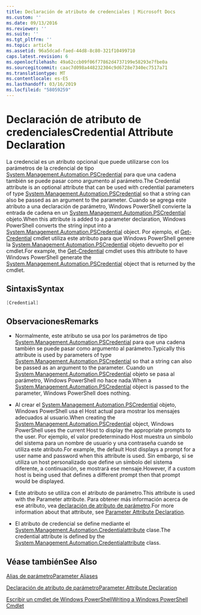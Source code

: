 ```yaml
---
title: Declaración de atributo de credenciales | Microsoft Docs
ms.custom: ''
ms.date: 09/13/2016
ms.reviewer: ''
ms.suite: ''
ms.tgt_pltfrm: ''
ms.topic: article
ms.assetid: 96a5dcad-faed-44d8-8c80-321f10499710
caps.latest.revision: 6
ms.openlocfilehash: 49a62ccb09f06f77862d4737199e58293e7fbe0a
ms.sourcegitcommit: caac7d098a448232304c9d6728e7340ec7517a71
ms.translationtype: MT
ms.contentlocale: es-ES
ms.lasthandoff: 03/16/2019
ms.locfileid: "58059259"
---
```

# <a name="credential-attribute-declaration"></a><span data-ttu-id="261c2-102">Declaración de atributo de credenciales</span><span class="sxs-lookup"><span data-stu-id="261c2-102">Credential Attribute Declaration</span></span>

<span data-ttu-id="261c2-103">La credencial es un atributo opcional que puede utilizarse con los parámetros de la credencial de tipo [System.Management.Automation.PSCredential](/dotnet/api/System.Management.Automation.PSCredential) para que una cadena también se puede pasar como argumento al parámetro.</span><span class="sxs-lookup"><span data-stu-id="261c2-103">The Credential attribute is an optional attribute that can be used with credential parameters of type [System.Management.Automation.PSCredential](/dotnet/api/System.Management.Automation.PSCredential) so that a string can also be passed as an argument to the parameter.</span></span> <span data-ttu-id="261c2-104">Cuando se agrega este atributo a una declaración de parámetro, Windows PowerShell convierte la entrada de cadena en un [System.Management.Automation.PSCredential](/dotnet/api/System.Management.Automation.PSCredential) objeto.</span><span class="sxs-lookup"><span data-stu-id="261c2-104">When this attribute is added to a parameter declaration, Windows PowerShell converts the string input into a [System.Management.Automation.PSCredential](/dotnet/api/System.Management.Automation.PSCredential) object.</span></span> <span data-ttu-id="261c2-105">Por ejemplo, el [Get-Credential](/powershell/module/Microsoft.PowerShell.Security/Get-Credential) cmdlet utiliza este atributo para que Windows PowerShell genere la [System.Management.Automation.PSCredential](/dotnet/api/System.Management.Automation.PSCredential) objeto devuelto por el cmdlet.</span><span class="sxs-lookup"><span data-stu-id="261c2-105">For example, the [Get-Credential](/powershell/module/Microsoft.PowerShell.Security/Get-Credential) cmdlet uses this attribute to have Windows PowerShell generate the [System.Management.Automation.PSCredential](/dotnet/api/System.Management.Automation.PSCredential) object that is returned by the cmdlet.</span></span>

## <a name="syntax"></a><span data-ttu-id="261c2-106">Sintaxis</span><span class="sxs-lookup"><span data-stu-id="261c2-106">Syntax</span></span>

```csharp
[Credential]
```

## <a name="remarks"></a><span data-ttu-id="261c2-107">Observaciones</span><span class="sxs-lookup"><span data-stu-id="261c2-107">Remarks</span></span>

- <span data-ttu-id="261c2-108">Normalmente, este atributo se usa por los parámetros de tipo [System.Management.Automation.PSCredential](/dotnet/api/System.Management.Automation.PSCredential) para que una cadena también se puede pasar como argumento al parámetro.</span><span class="sxs-lookup"><span data-stu-id="261c2-108">Typically this attribute is used by parameters of type [System.Management.Automation.PSCredential](/dotnet/api/System.Management.Automation.PSCredential) so that a string can also be passed as an argument to the parameter.</span></span> <span data-ttu-id="261c2-109">Cuando un [System.Management.Automation.PSCredential](/dotnet/api/System.Management.Automation.PSCredential) objeto se pasa al parámetro, Windows PowerShell no hace nada.</span><span class="sxs-lookup"><span data-stu-id="261c2-109">When a [System.Management.Automation.PSCredential](/dotnet/api/System.Management.Automation.PSCredential) object is passed to the parameter, Windows PowerShell does nothing.</span></span>

- <span data-ttu-id="261c2-110">Al crear el [System.Management.Automation.PSCredential](/dotnet/api/System.Management.Automation.PSCredential) objeto, Windows PowerShell usa el Host actual para mostrar los mensajes adecuados al usuario.</span><span class="sxs-lookup"><span data-stu-id="261c2-110">When creating the [System.Management.Automation.PSCredential](/dotnet/api/System.Management.Automation.PSCredential) object, Windows PowerShell uses the current Host to display the appropriate prompts to the user.</span></span> <span data-ttu-id="261c2-111">Por ejemplo, el valor predeterminado Host muestra un símbolo del sistema para un nombre de usuario y una contraseña cuando se utiliza este atributo.</span><span class="sxs-lookup"><span data-stu-id="261c2-111">For example, the default Host displays a prompt for a user name and password when this attribute is used.</span></span> <span data-ttu-id="261c2-112">Sin embargo, si se utiliza un host personalizado que define un símbolo del sistema diferente, a continuación, se mostrará ese mensaje.</span><span class="sxs-lookup"><span data-stu-id="261c2-112">However, if a custom host is being used that defines a different prompt then that prompt would be displayed.</span></span>

- <span data-ttu-id="261c2-113">Este atributo se utiliza con el atributo de parámetro.</span><span class="sxs-lookup"><span data-stu-id="261c2-113">This attribute is used with the Parameter attribute.</span></span> <span data-ttu-id="261c2-114">Para obtener más información acerca de ese atributo, vea [declaración de atributo de parámetro](./parameter-attribute-declaration.md).</span><span class="sxs-lookup"><span data-stu-id="261c2-114">For more information about that attribute, see [Parameter Attribute Declaration](./parameter-attribute-declaration.md).</span></span>

- <span data-ttu-id="261c2-115">El atributo de credencial se define mediante el [System.Management.Automation.Credentialattribute](/dotnet/api/System.Management.Automation.CredentialAttribute) clase.</span><span class="sxs-lookup"><span data-stu-id="261c2-115">The credential attribute is defined by the [System.Management.Automation.Credentialattribute](/dotnet/api/System.Management.Automation.CredentialAttribute) class.</span></span>

## <a name="see-also"></a><span data-ttu-id="261c2-116">Véase también</span><span class="sxs-lookup"><span data-stu-id="261c2-116">See Also</span></span>

[<span data-ttu-id="261c2-117">Alias de parámetro</span><span class="sxs-lookup"><span data-stu-id="261c2-117">Parameter Aliases</span></span>](./parameter-aliases.md)

[<span data-ttu-id="261c2-118">Declaración de atributo de parámetro</span><span class="sxs-lookup"><span data-stu-id="261c2-118">Parameter Attribute Declaration</span></span>](./parameter-attribute-declaration.md)

[<span data-ttu-id="261c2-119">Escribir un cmdlet de Windows PowerShell</span><span class="sxs-lookup"><span data-stu-id="261c2-119">Writing a Windows PowerShell Cmdlet</span></span>](./writing-a-windows-powershell-cmdlet.md)
